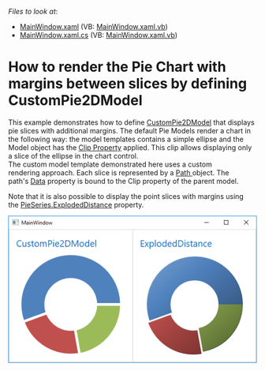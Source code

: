 <!-- default file list -->
*Files to look at*:

* [MainWindow.xaml](./CS/WpfApplication73/MainWindow.xaml) (VB: [MainWindow.xaml.vb](./VB/WpfApplication73/MainWindow.xaml.vb))
* [MainWindow.xaml.cs](./CS/WpfApplication73/MainWindow.xaml.cs) (VB: [MainWindow.xaml.vb](./VB/WpfApplication73/MainWindow.xaml.vb))
<!-- default file list end -->
# How to render the Pie Chart with margins between slices by defining CustomPie2DModel 


<p>This example demonstrates how to define <a href="https://documentation.devexpress.com/WPF/clsDevExpressXpfChartsCustomPie2DModeltopic.aspx">CustomPie2DModel</a> that displays pie slices with additional margins. The default Pie Models render a chart in the following way: the model templates contains a simple ellipse and the Model object has the <a href="https://msdn.microsoft.com/en-us/library/system.windows.uielement.clip(v=vs.110).aspx">Clip Property</a> applied. This clip allows displaying only a slice of the ellipse in the chart control. <br>The custom model template demonstrated here uses a custom rendering approach. Each slice is represented by a <a href="https://msdn.microsoft.com/en-us/library/system.windows.shapes.path(v=vs.110).aspx">Path </a> object. The path's <a href="https://msdn.microsoft.com/en-us/library/system.windows.shapes.path.data(v=vs.110).aspx">Data</a> property is bound to the Clip property of the parent model. </p>
<p>Note that it is also possible to display the point slices with margins using the <a href="https://documentation.devexpress.com/WPF/clsDevExpressXpfChartsPieSeriestopic.aspx">PieSeries.</a><a href="https://documentation.devexpress.com/WPF/DevExpressXpfChartsPieSeries_ExplodedDistancetopic.aspx">ExplodedDistance</a> property. </p>
<p><img src="https://raw.githubusercontent.com/DevExpress-Examples/how-to-render-the-pie-chart-with-margins-between-slices-by-defining-custompie2dmodel-t472229/16.2.3+/media/66d3f842-dbd4-11e6-80bf-00155d62480c.png"></p>

<br/>


